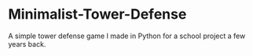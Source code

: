 # Minimalist-Tower-Defense
A simple tower defense game I made in Python for a school project a few years back.
